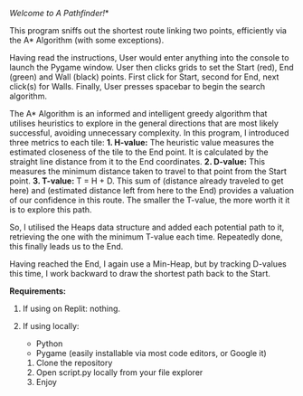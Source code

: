 **Welcome to A* Pathfinder!**
    
This program sniffs out the shortest route linking two points, efficiently via the A* Algorithm (with some exceptions).

Having read the instructions, User would enter anything into the console to launch the Pygame window.
User then clicks grids to set the Start (red), End (green) and Wall (black) points. First click for Start, second for End, next click(s) for Walls.
Finally, User presses spacebar to begin the search algorithm.


The A* Algorithm is an informed and intelligent greedy algorithm that utilises heuristics to explore in the general directions that are most likely successful, avoiding unnecessary complexity. 
In this program, I introduced three metrics to each tile:
**1. H-value:** The heuristic value measures the estimated closeness of the tile to the End point. It is calculated by the straight line distance from it to the End coordinates.
**2. D-value:** This measures the minimum distance taken to travel to that point from the Start point.
**3. T-value:** T = H + D. This sum of (distance already traveled to get here) and (estimated distance left from here to the End) provides a valuation of our confidence in this route. The smaller the T-value, the more worth it it is to explore this path.

So, I utilised the Heaps data structure and added each potential path to it, retrieving the one with the minimum T-value each time. Repeatedly done, this finally leads us to the End.

Having reached the End, I again use a Min-Heap, but by tracking D-values this time, I work backward to draw the shortest path back to the Start.


**Requirements:**
1. If using on Replit: nothing.

2. If using locally:
      - Python
      - Pygame (easily installable via most code editors, or Google it)
   
   1) Clone the repository
   2) Open script.py locally from your file explorer
   3) Enjoy
